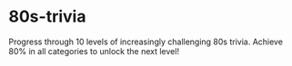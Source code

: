 # 80s-trivia
Progress through 10 levels of increasingly challenging 80s trivia. Achieve 80% in all categories to unlock the next level!
